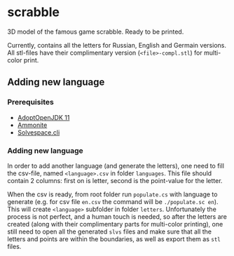 # scrabble

3D model of the famous game scrabble. Ready to be printed.

Currently, contains all the letters for Russian, English and Germain versions.
All stl-files have their complimentary version (`<file>-compl.stl`) for multi-color print.

## Adding new language

### Prerequisites

- [AdoptOpenJDK 11](https://adoptopenjdk.net/installation.html#)
- [Ammonite](https://ammonite.io/#Ammonite-REPL)
- [Solvespace.cli](https://github.com/solvespace/solvespace#installation)

### Adding new language

In order to add another language (and generate the letters), one need to fill the csv-file, named `<language>.csv` in folder `languages`.
This file should contain 2 columns: first on is letter, second is the point-value for the letter.

When the csv is ready, from root folder run `populate.cs` with language to generate
(e.g. for csv file `en.csv` the command will be `./populate.sc en`).
This will create `<language>` subfolder in folder `letters`.
Unfortunately the process is not perfect, and a human touch is needed, so after the letters are created 
(along with their complimentary parts for multi-color printing), one still need to open all the generated `slvs` files
and make sure that all the letters and points are within the boundaries, as well as export them as `stl` files. 